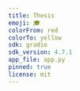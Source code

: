 ```yaml
---
title: Thesis
emoji: 🎓
colorFrom: red
colorTo: yellow
sdk: gradio
sdk_version: 4.7.1
app_file: app.py
pinned: true
license: mit
---
```




